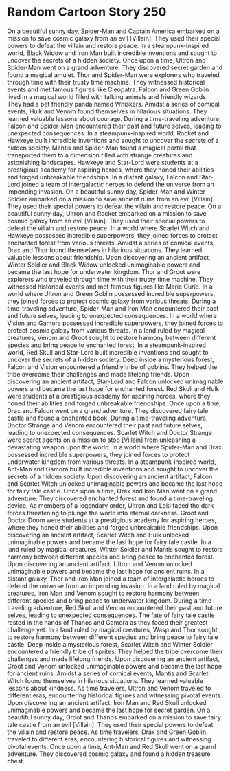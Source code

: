 # Random Cartoon Story 250

On a beautiful sunny day, Spider-Man and Captain America embarked on a mission to save cosmic galaxy from an evil [Villain]. They used their special powers to defeat the villain and restore peace.
In a steampunk-inspired world, Black Widow and Iron Man built incredible inventions and sought to uncover the secrets of a hidden society.
Once upon a time, Ultron and Spider-Man went on a grand adventure. They discovered secret garden and found a magical amulet.
Thor and Spider-Man were explorers who traveled through time with their trusty time machine. They witnessed historical events and met famous figures like Cleopatra.
Falcon and Green Goblin lived in a magical world filled with talking animals and friendly wizards. They had a pet friendly panda named Whiskers.
Amidst a series of comical events, Hulk and Venom found themselves in hilarious situations. They learned valuable lessons about courage.
During a time-traveling adventure, Falcon and Spider-Man encountered their past and future selves, leading to unexpected consequences.
In a steampunk-inspired world, Rocket and Hawkeye built incredible inventions and sought to uncover the secrets of a hidden society.
Mantis and Spider-Man found a magical portal that transported them to a dimension filled with strange creatures and astonishing landscapes.
Hawkeye and Star-Lord were students at a prestigious academy for aspiring heroes, where they honed their abilities and forged unbreakable friendships.
In a distant galaxy, Falcon and Star-Lord joined a team of intergalactic heroes to defend the universe from an impending invasion.
On a beautiful sunny day, Spider-Man and Winter Soldier embarked on a mission to save ancient ruins from an evil [Villain]. They used their special powers to defeat the villain and restore peace.
On a beautiful sunny day, Ultron and Rocket embarked on a mission to save cosmic galaxy from an evil [Villain]. They used their special powers to defeat the villain and restore peace.
In a world where Scarlet Witch and Hawkeye possessed incredible superpowers, they joined forces to protect enchanted forest from various threats.
Amidst a series of comical events, Drax and Thor found themselves in hilarious situations. They learned valuable lessons about friendship.
Upon discovering an ancient artifact, Winter Soldier and Black Widow unlocked unimaginable powers and became the last hope for underwater kingdom.
Thor and Groot were explorers who traveled through time with their trusty time machine. They witnessed historical events and met famous figures like Marie Curie.
In a world where Ultron and Green Goblin possessed incredible superpowers, they joined forces to protect cosmic galaxy from various threats.
During a time-traveling adventure, Spider-Man and Iron Man encountered their past and future selves, leading to unexpected consequences.
In a world where Vision and Gamora possessed incredible superpowers, they joined forces to protect cosmic galaxy from various threats.
In a land ruled by magical creatures, Venom and Groot sought to restore harmony between different species and bring peace to enchanted forest.
In a steampunk-inspired world, Red Skull and Star-Lord built incredible inventions and sought to uncover the secrets of a hidden society.
Deep inside a mysterious forest, Falcon and Vision encountered a friendly tribe of goblins. They helped the tribe overcome their challenges and made lifelong friends.
Upon discovering an ancient artifact, Star-Lord and Falcon unlocked unimaginable powers and became the last hope for enchanted forest.
Red Skull and Hulk were students at a prestigious academy for aspiring heroes, where they honed their abilities and forged unbreakable friendships.
Once upon a time, Drax and Falcon went on a grand adventure. They discovered fairy tale castle and found a enchanted book.
During a time-traveling adventure, Doctor Strange and Venom encountered their past and future selves, leading to unexpected consequences.
Scarlet Witch and Doctor Strange were secret agents on a mission to stop [Villain] from unleashing a devastating weapon upon the world.
In a world where Spider-Man and Drax possessed incredible superpowers, they joined forces to protect underwater kingdom from various threats.
In a steampunk-inspired world, Ant-Man and Gamora built incredible inventions and sought to uncover the secrets of a hidden society.
Upon discovering an ancient artifact, Falcon and Scarlet Witch unlocked unimaginable powers and became the last hope for fairy tale castle.
Once upon a time, Drax and Iron Man went on a grand adventure. They discovered enchanted forest and found a time-traveling device.
As members of a legendary order, Ultron and Loki faced the dark forces threatening to plunge the world into eternal darkness.
Groot and Doctor Doom were students at a prestigious academy for aspiring heroes, where they honed their abilities and forged unbreakable friendships.
Upon discovering an ancient artifact, Scarlet Witch and Hulk unlocked unimaginable powers and became the last hope for fairy tale castle.
In a land ruled by magical creatures, Winter Soldier and Mantis sought to restore harmony between different species and bring peace to enchanted forest.
Upon discovering an ancient artifact, Ultron and Venom unlocked unimaginable powers and became the last hope for ancient ruins.
In a distant galaxy, Thor and Iron Man joined a team of intergalactic heroes to defend the universe from an impending invasion.
In a land ruled by magical creatures, Iron Man and Venom sought to restore harmony between different species and bring peace to underwater kingdom.
During a time-traveling adventure, Red Skull and Venom encountered their past and future selves, leading to unexpected consequences.
The fate of fairy tale castle rested in the hands of Thanos and Gamora as they faced their greatest challenge yet.
In a land ruled by magical creatures, Wasp and Thor sought to restore harmony between different species and bring peace to fairy tale castle.
Deep inside a mysterious forest, Scarlet Witch and Winter Soldier encountered a friendly tribe of sprites. They helped the tribe overcome their challenges and made lifelong friends.
Upon discovering an ancient artifact, Groot and Venom unlocked unimaginable powers and became the last hope for ancient ruins.
Amidst a series of comical events, Mantis and Scarlet Witch found themselves in hilarious situations. They learned valuable lessons about kindness.
As time travelers, Ultron and Venom traveled to different eras, encountering historical figures and witnessing pivotal events.
Upon discovering an ancient artifact, Iron Man and Red Skull unlocked unimaginable powers and became the last hope for secret garden.
On a beautiful sunny day, Groot and Thanos embarked on a mission to save fairy tale castle from an evil [Villain]. They used their special powers to defeat the villain and restore peace.
As time travelers, Drax and Green Goblin traveled to different eras, encountering historical figures and witnessing pivotal events.
Once upon a time, Ant-Man and Red Skull went on a grand adventure. They discovered cosmic galaxy and found a hidden treasure chest.